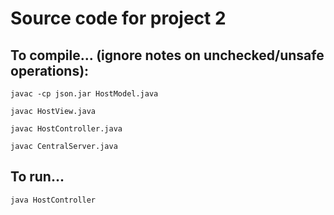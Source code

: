 # Source code for project 2

## To compile... (ignore notes on unchecked/unsafe operations):
`javac -cp json.jar HostModel.java`

`javac HostView.java`

`javac HostController.java`

`javac CentralServer.java`

## To run...
`java HostController`
